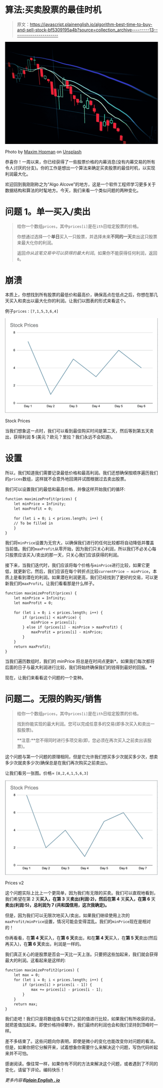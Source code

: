 # 算法:买卖股票的最佳时机

> 原文：<https://javascript.plainenglish.io/algorithm-best-time-to-buy-and-sell-stock-bf5309195a4b?source=collection_archive---------13----------------------->

![](img/8238721003c427a1d181bb710bb70ce6.png)

Photo by [Maxim Hopman](https://unsplash.com/@nampoh?utm_source=medium&utm_medium=referral) on [Unsplash](https://unsplash.com?utm_source=medium&utm_medium=referral)

恭喜你！一周以来，你已经获得了一些股票价格的内幕消息(没有内幕交易的所有令人讨厌的分支)。你的工作是想出一个算法来确定买卖股票的最佳时机，以实现利润最大化。

欢迎回到我刚刚称之为“Algo Alcove”的地方，这是一个软件工程师学习更多关于数据结构和算法的时髦地方。今天，我们来看一个类似问题的两种变化。

# 问题 1。单一买入/卖出

> 给你一个数组`prices`，其中`prices[i]`是在`ith`日给定股票的价格。
> 
> 你想通过选择一个**单日**买入一只股票，并选择未来**不同的一天**卖出这只股票来最大化你的利润。
> 
> 返回*你从这笔交易中可以获得的最大利润*。如果你不能获得任何利润，返回`0`。

# 崩溃

本质上，你想找到所有股票的最低价和最高价，确保高点在低点之后，你想在那几天买入和卖出以最大化你的利润。让我们以图表的形式来看这个。

例子`prices` : `[7,1,5,3,6,4]`

![](img/1b97fc8dc095517fe7ff36d6fdeaf8fd.png)

Stock Prices

当我们想象这一点时，我们可以看到最佳购买时间是第二天，然后等到第五天卖出，获得利润 **5** (美元？欧元？里拉？我们永远不会知道)。

# 设置

所以，我们知道我们需要记录最低价格和最高利润。我们还想确保按顺序遍历我们的`prices`数组，这样就不会意外地回溯并试图根据过去卖出股票。

我们可以设置我们的最低和最高价格，并像这样开始我们的循环:

```
function maximizeProfit(prices) {
    let minPrice = Infinity;
    let maxProfit = 0;

    for (let i = 0; i < prices.length; i++) {
    // To be filled in
    }
}
```

我们将`minPrice`设置为无穷大，以确保我们进行的任何比较都将自动降低并覆盖当前值。我们的`maxProfit`从零开始，因为我们只关心利润，所以我们不必关心每只股票应该买入/卖出的那一天，只关心我们应该获得的利润。

接下来，当我们迭代时，我们应该将每个价格与`minPrice`进行比较，如果它更低，就更新它。然后，我们应该在每个转折点比较`currentPrice — minPrice`，本质上是看到潜在的利润。如果潜在利润更高，我们已经找到了更好的交易，可以更新我们的`maxProfit`。让我们看看那是什么样子。

```
function maximizeProfit(prices) {
    let minPrice = Infinity;
    let maxProfit = 0;

    for (let i = 0; i < prices.length; i++) {
        if (prices[i] < minPrice) {
            minPrice = prices[i];
        } else if (prices[i] - minPrice > maxProfit) {
            maxProfit = prices[i] - minPrice;
        }
    }
    return maxProfit;
}
```

当我们遍历数组时，我们的 minPrice 将总是在时间点更新*。如果我们每次都将后面的日子与最大利润进行比较，我们将始终确保我们的钱得到最好的回报。*

现在，让我们来看看这个问题的一个变种。

# 问题二。无限的购买/销售

> 给你一个数组`prices`，其中`prices[i]`是在`ith`日给定股票的价格。
> 
> 找到你能实现的最大利润。您可以完成任意多的交易(即多次买入和卖出一股股票)。
> 
> **注意:**您不得同时进行多项交易(即，您必须在再次买入之前卖出该股票)。

这个问题与第一个问题的原理相同，但是它允许我们想买多少次就买多少次，想卖多少次就卖多少次(确保总是在我们再次购买之前卖出)。

让我们看另一张图。价格= `[8,2,4,1,5,6,3]`

![](img/6c452ffc30a269da30625d84be254669.png)

Prices v2

这个问题实际上比上一个更简单，因为我们有无限的买卖。我们可以直观地看到，我们希望在第 2 天**买入，在第 3** 天**卖出(利润:2)，然后在第 4** 天**买入，在第 6** 天**卖出(利润:5)，总利润为 **7** (共和国信用，这次我确定)。**

但是，因为我们可以无限次地买入/卖出，如果我们继续使用上次的`maxProfit/minPrice`设置，情况可能会变得混乱。我们的`minPrice`现在是相对的！

你再看看，在**第 4 天**买入，在**第 6 天**卖出，和在**第 4 天**买入，在**第 5 天**卖出(然后再买入)，在**第 6 天**卖出，利润是一样的。

我们真正关心的是股票是否会一天比一天上涨。只要把这些加起来，我们就会获得最大的利润。这看起来是这样的:

```
function maximizeProfit2(prices) {
    let max = 0;
    for (let i = 0; i < prices.length; i++) {
        if (prices[i] > prices[i - 1]) {
            max += prices[i] - prices[i - 1];
        }
    }
    return max;
}
```

我们走吧！我们只是将数组值与它们之前的值进行比较，如果我们有所收获的话，就把差值加起来。即使价格持续攀升，我们最终的利润也会和我们坚持到顶峰时一样。

差不多结束了。这些问题向你表明，即使是微小的变化也能改变你对问题的看法。但是，如果你把它分解开来，试着想象你需要什么来解决这个问题，写伪代码听起来并不可怕。

感谢阅读。像往常一样，如果你有不同的方法来解决这个问题，或者遇到了不同的变化，请留下评论。编码快乐！

*更多内容看*[***plain English . io***](http://plainenglish.io)